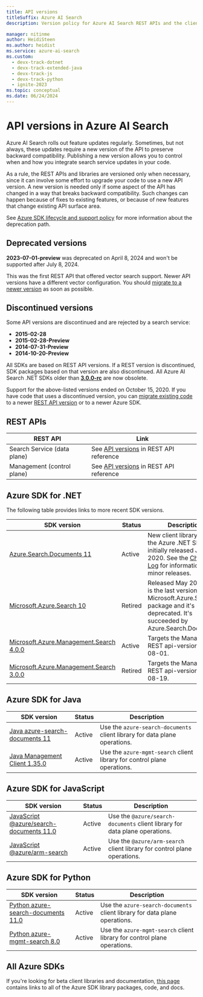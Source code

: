 ```yaml
---
title: API versions
titleSuffix: Azure AI Search
description: Version policy for Azure AI Search REST APIs and the client library in the .NET SDK.

manager: nitinme
author: HeidiSteen
ms.author: heidist
ms.service: azure-ai-search
ms.custom:
  - devx-track-dotnet
  - devx-track-extended-java
  - devx-track-js
  - devx-track-python
  - ignite-2023
ms.topic: conceptual
ms.date: 06/24/2024
---
```


# API versions in Azure AI Search

Azure AI Search rolls out feature updates regularly. Sometimes, but not always, these updates require a new version of the API to preserve backward compatibility. Publishing a new version allows you to control when and how you integrate search service updates in your code.

As a rule, the REST APIs and libraries are versioned only when necessary, since it can involve some effort to upgrade your code to use a new API version. A new version is needed only if some aspect of the API has changed in a way that breaks backward compatibility. Such changes can happen because of fixes to existing features, or because of new features that change existing API surface area.

See [Azure SDK lifecycle and support policy](https://azure.github.io/azure-sdk/policies_support.html) for more information about the deprecation path.

## Deprecated versions

**2023-07-01-preview** was deprecated on April 8, 2024 and won't be supported after July 8, 2024.

This was the first REST API that offered vector search support. Newer API versions have a different vector configuration. You should [migrate to a newer version](search-api-migration.md) as soon as possible.

<a name="unsupported-versions"></a>

## Discontinued versions

Some API versions are discontinued and are rejected by a search service:

+ **2015-02-28**
+ **2015-02-28-Preview**
+ **2014-07-31-Preview**
+ **2014-10-20-Preview**

All SDKs are based on REST API versions. If a REST version is discontinued, SDK packages based on that version are also discontinued. All Azure AI Search .NET SDKs older than [**3.0.0-rc**](https://www.nuget.org/packages/Microsoft.Azure.Search/3.0.0-rc) are now obsolete. 

Support for the above-listed versions ended on October 15, 2020. If you have code that uses a discontinued version, you can [migrate existing code](search-api-migration.md) to a newer [REST API version](/rest/api/searchservice/) or to a newer Azure SDK.

## REST APIs

| REST API | Link |
|----------|------|
| Search Service (data plane) | See [API versions](/rest/api/searchservice/search-service-api-versions) in REST API reference |
| Management (control plane) | See [API versions](/rest/api/searchmanagement/management-api-versions) in REST API reference  |

## Azure SDK for .NET

The following  table provides links to more recent SDK versions. 

| SDK version | Status | Description |
|-------------|--------|------------------------------|
| [Azure.Search.Documents 11](/dotnet/api/overview/azure/search.documents-readme) | Active | New client library from the Azure .NET SDK team, initially released July 2020. See the [Change Log](https://github.com/Azure/azure-sdk-for-net/blob/Azure.Search.Documents_11.3.0/sdk/search/Azure.Search.Documents/CHANGELOG.md) for information about minor releases. |
| [Microsoft.Azure.Search 10](https://www.nuget.org/packages/Microsoft.Azure.Search/) | Retired | Released May 2019. This is the last version of the Microsoft.Azure.Search package and it's now deprecated. It's succeeded by Azure.Search.Documents. |
| [Microsoft.Azure.Management.Search 4.0.0](https://www.nuget.org/packages/Microsoft.Azure.Management.Search/4.0.0) | Active | Targets the Management REST api-version=2020-08-01. |
| [Microsoft.Azure.Management.Search 3.0.0](https://www.nuget.org/packages/Microsoft.Azure.Management.Search/3.0.0) | Retired | Targets the Management REST api-version=2015-08-19.  |

## Azure SDK for Java

| SDK version | Status | Description  |
|-------------|--------|------------------------------|
| [Java azure-search-documents 11](/java/api/overview/azure/search-documents-readme) | Active | Use the `azure-search-documents` client library for data plane operations. |
| [Java Management Client 1.35.0](/java/api/overview/azure/search/management) | Active | Use the `azure-mgmt-search` client library for control plane operations. |

## Azure SDK for JavaScript

| SDK version | Status | Description  |
|-------------|--------|------------------------------|
| [JavaScript @azure/search-documents 11.0](/javascript/api/overview/azure/search-documents-readme) | Active | Use the `@azure/search-documents` client library for data plane operations. |
| [JavaScript @azure/arm-search](https://www.npmjs.com/package/@azure/arm-search) | Active | Use the `@azure/arm-search` client library for control plane operations. |

## Azure SDK for Python

| SDK version | Status | Description  |
|-------------|--------|------------------------------|
| [Python azure-search-documents 11.0](/python/api/azure-search-documents) | Active | Use the `azure-search-documents` client library for data plane operations. |
| [Python azure-mgmt-search 8.0](https://pypi.org/project/azure-mgmt-search/) | Active | Use the `azure-mgmt-search` client library for control plane operations. |

## All Azure SDKs

If you're looking for beta client libraries and documentation, [this page](https://azure.github.io/azure-sdk/releases/latest/index.html) contains links to all of the Azure SDK library packages, code, and docs. 
